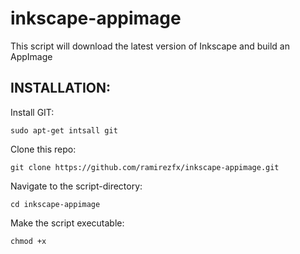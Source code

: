# inkscape-appimage
This script will download the latest version of Inkscape and build an AppImage

## INSTALLATION:

Install GIT:

`sudo apt-get intsall git`

Clone this repo:

`git clone https://github.com/ramirezfx/inkscape-appimage.git`

Navigate to the script-directory:

`cd inkscape-appimage`

Make the script executable:

`chmod +x `

